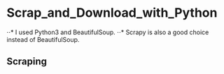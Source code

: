 # Scrap_and_Download_with_Python
⋅⋅* I used Python3 and BeautifulSoup. 
⋅⋅* Scrapy is also a good choice instead of BeautifulSoup.

## Scraping
